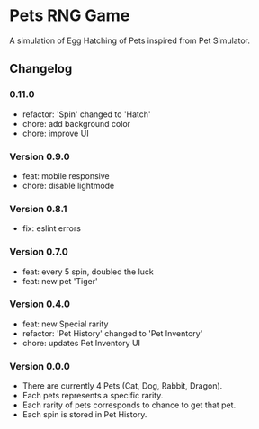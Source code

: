 # Pets RNG Game

A simulation of Egg Hatching of Pets inspired from Pet Simulator.

## Changelog

### 0.11.0

- refactor: 'Spin' changed to 'Hatch'
- chore: add background color
- chore: improve UI

### Version 0.9.0

- feat: mobile responsive
- chore: disable lightmode

### Version 0.8.1

- fix: eslint errors

### Version 0.7.0

- feat: every 5 spin, doubled the luck
- feat: new pet 'Tiger'

### Version 0.4.0

- feat: new Special rarity
- refactor: 'Pet History' changed to 'Pet Inventory'
- chore: updates Pet Inventory UI

### Version 0.0.0

- There are currently 4 Pets (Cat, Dog, Rabbit, Dragon).
- Each pets represents a specific rarity.
- Each rarity of pets corresponds to chance to get that pet.
- Each spin is stored in Pet History.
